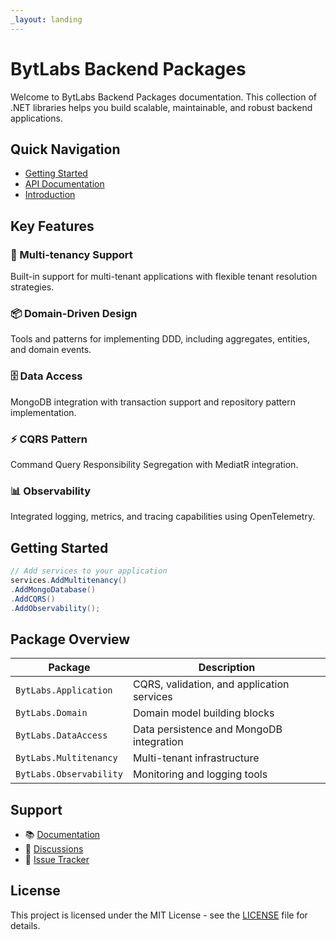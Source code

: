 ```yaml
---
_layout: landing
---
```


# BytLabs Backend Packages

Welcome to BytLabs Backend Packages documentation. This collection of .NET libraries helps you build scalable, maintainable, and robust backend applications.

## Quick Navigation

- [Getting Started](docs/getting-started.md)
- [API Documentation](api/BytLabs.Api.md)
- [Introduction](docs/introduction.md)

## Key Features

### 🏢 Multi-tenancy Support
Built-in support for multi-tenant applications with flexible tenant resolution strategies.

### 📦 Domain-Driven Design
Tools and patterns for implementing DDD, including aggregates, entities, and domain events.

### 🗄️ Data Access
MongoDB integration with transaction support and repository pattern implementation.

### ⚡ CQRS Pattern
Command Query Responsibility Segregation with MediatR integration.

### 📊 Observability
Integrated logging, metrics, and tracing capabilities using OpenTelemetry.

## Getting Started

```csharp
// Add services to your application
services.AddMultitenancy()
.AddMongoDatabase()
.AddCQRS()
.AddObservability();
```


## Package Overview

| Package | Description |
|---------|------------|
| `BytLabs.Application` | CQRS, validation, and application services |
| `BytLabs.Domain` | Domain model building blocks |
| `BytLabs.DataAccess` | Data persistence and MongoDB integration |
| `BytLabs.Multitenancy` | Multi-tenant infrastructure |
| `BytLabs.Observability` | Monitoring and logging tools |

## Support

- 📚 [Documentation](docs/getting-started.md)
- 💬 [Discussions](https://github.com/bytlabs/BytLabs.BackendPackages/discussions)
- 🐛 [Issue Tracker](https://github.com/bytlabs/BytLabs.BackendPackages/issues)

## License

This project is licensed under the MIT License - see the [LICENSE](LICENSE) file for details.